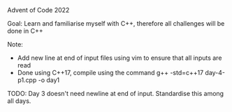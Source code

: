 Advent of Code 2022

Goal: Learn and familiarise myself with C++, therefore all challenges will be done in C++

Note: 
- Add new line at end of input files using vim to ensure that all inputs are read
- Done using C++17, compile using the command g++ -std=c++17 day-4-p1.cpp -o day1


TODO: Day 3 doesn't need newline at end of input. Standardise this among all days.


